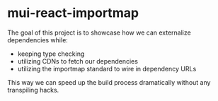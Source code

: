 # mui-react-importmap

The goal of this project is to showcase how we can externalize dependencies while:
- keeping type checking
- utilizing CDNs to fetch our dependencies
- utilizing the importmap standard to wire in dependency URLs

This way we can speed up the build process dramatically without any transpiling hacks.
